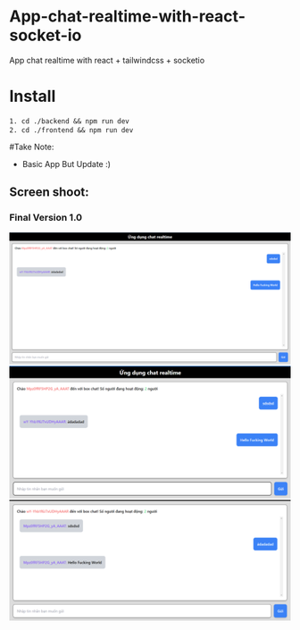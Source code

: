 # App-chat-realtime-with-react-socket-io
 App chat realtime with react + tailwindcss + socketio

# Install
    1. cd ./backend && npm run dev
    2. cd ./frontend && npm run dev

#Take Note:
 - Basic App But Update :)
## Screen shoot:
 ### Final Version 1.0
![img.png](assets/img.png)
![img_1.png](assets/img_1.png)
![img_2.png](assets/img_2.png)
